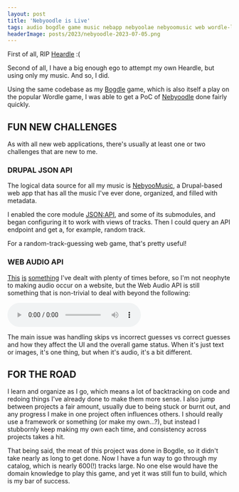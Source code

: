 ```yaml
---
layout: post
title: 'Nebyoodle is Live'
tags: audio bogdle game music nebapp nebyoolae nebyoomusic web wordle-like
headerImage: posts/2023/nebyoodle-2023-07-05.png
---
```


First of all, RIP [Heardle](https://heardle.app) :(

Second of all, I have a big enough ego to attempt my own Heardle, but using only my music. And so, I did.

<!--more-->

Using the same codebase as my [Bogdle](https://bogdle.neb.host) game, which is also itself a play on the popular Wordle game, I was able to get a PoC of [Nebyoodle](https://guess.nebyoolae.com) done fairly quickly.

## FUN NEW CHALLENGES

As with all new web applications, there's usually at least one or two challenges that are new to me.

### DRUPAL JSON API

The logical data source for all my music is [NebyooMusic](https://music.nebyoolae.com), a Drupal-based web app that has all the music I've ever done, organized, and filled with metadata.

I enabled the core module [JSON:API](https://www.drupal.org/docs/core-modules-and-themes/core-modules/jsonapi-module), and some of its submodules, and began configuring it to work with views of tracks. Then I could query an API endpoint and get a, for example, random track.

For a random-track-guessing web game, that's pretty useful!

### WEB AUDIO API

[This](https://ah.neb.host) [is](https://keebord.neb.host) [something](https://soundlister.neb.host) I've dealt with plenty of times before, so I'm not neophyte to making audio occur on a website, but the Web Audio API is still something that is non-trivial to deal with beyond the following:

<audio controls>
  <source src="/assets/audio/posts/sound.mp3" type="audio/mpeg">
No &lt;audio&gt; support in your browser found.
</audio>

The main issue was handling skips vs incorrect guesses vs correct guesses and how they affect the UI and the overall game status. When it's just text or images, it's one thing, but when it's audio, it's a bit different.

## FOR THE ROAD

I learn and organize as I go, which means a lot of backtracking on code and redoing things I've already done to make them more sense. I also jump between projects a fair amount, usually due to being stuck or burnt out, and any progress I make in one project often influences others. I should really use a framework or something (or make my own...?), but instead I stubbornly keep making my own each time, and consistency across projects takes a hit.

That being said, the meat of this project was done in Bogdle, so it didn't take nearly as long to get done. Now I have a fun way to go through my catalog, which is nearly 600(!) tracks large. No one else would have the domain knowledge to play this game, and yet it was still fun to build, which is my bar of success.
